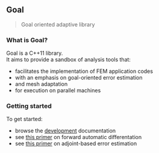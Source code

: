 ## Goal
> Goal oriented adaptive library

### What is Goal?
Goal is a C++11 library.</br>
It aims to provide a sandbox of analysis tools that:
- facilitates the implementation of FEM application codes
- with an emphasis on goal-oriented error estimation
- and mesh adaptation
- for execution on parallel machines

### Getting started

To get started:

- browse the [development][0] documentation
- see [this primer][1] on forward automatic differentation
- see [this primer][2] on adjoint-based error estimation

[0]:https://scorec.rpi.edu/~granzb/goal/index.html
[1]:https://scorec.rpi.edu/~granzb/notes/fad/fad.pdf
[2]:https://scorec.rpi.edu/~granzb/notes/adjoint/adjoint.pdf
